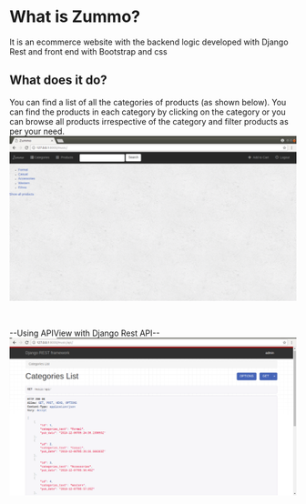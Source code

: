# What is Zummo?
It is an ecommerce website with the backend logic developed with Django Rest and front end with Bootstrap and css

## What does it do?
You can find a list of all the categories of products (as shown below). You can find the products in each category by clicking on the category or you can browse all products irrespective of the category and filter products as per your need.
&nbsp;
![](https://github.com/KarenImmanuel/Zummo/blob/master/Screenshot1.png)

&nbsp;&nbsp;

--Using APIView with Django Rest API-- 
&nbsp;
![](https://github.com/KarenImmanuel/Zummo/blob/master/Screenshot2.png)
